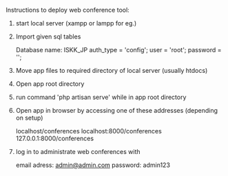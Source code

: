 Instructions to deploy web conference tool:

1. start local server (xampp or lampp for eg.)
2. Import given sql tables

	Database name: ISKK_JP
	auth_type = 'config';
	user = 'root';
	password = '';

3. Move app files to required directory of local server (usually htdocs)
4. Open app root directory
5. run command 'php artisan serve' while in app root directory

6. Open app in browser by accessing one of these addresses (depending on setup)

	localhost/conferences
	localhost:8000/conferences
	127.0.0.1:8000/conferences
	
7. log in to administrate web conferences with

	email adress: admin@admin.com
	password: admin123
	
